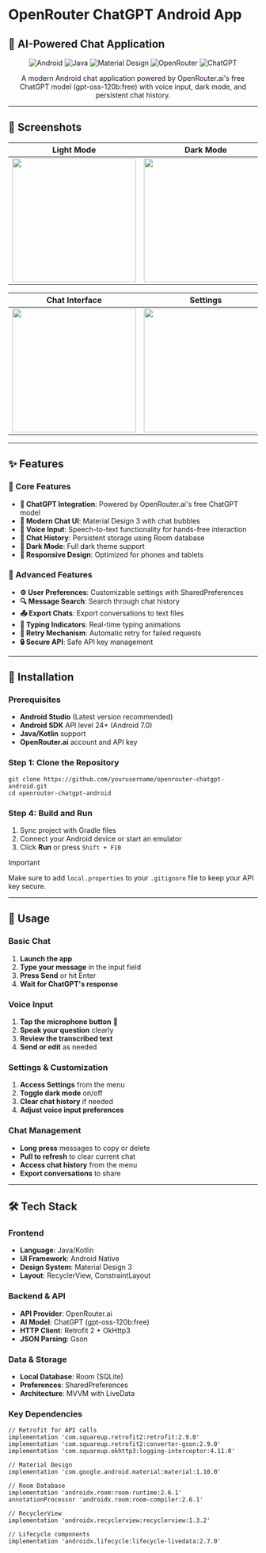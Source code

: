 # OpenRouter ChatGPT Android App
## 🤖 AI-Powered Chat Application

<div align="center">
  <img src="https://img.shields.io/badge/Android-3DDC84?style=for-the-badge&logo=android&logoColor=white" alt="Android" />
  <img src="https://img.shields.io/badge/Java-ED8B00?style=for-the-badge&logo=java&logoColor=white" alt="Java" />
  <img src="https://img.shields.io/badge/Material_Design-757575?style=for-the-badge&logo=material-design&logoColor=white" alt="Material Design" />
  <img src="https://img.shields.io/badge/OpenRouter-FF6B6B?style=for-the-badge" alt="OpenRouter" />
  <img src="https://img.shields.io/badge/ChatGPT-74aa9c?style=for-the-badge&logo=openai&logoColor=white" alt="ChatGPT" />
</div>

<p align="center">
  A modern Android chat application powered by OpenRouter.ai's free ChatGPT model (gpt-oss-120b:free) with voice input, dark mode, and persistent chat history.
</p>


---

## 📱 Screenshots

<div align="center">

| Light Mode | Dark Mode | Voice Input |
|:----------:|:---------:|:-----------:|
| <img src="screenshots/light_mode.png" width="250"> | <img src="screenshots/dark_mode.png" width="250"> | <img src="screenshots/voice_input.png" width="250"> |

| Chat Interface | Settings | Chat History |
|:--------------:|:--------:|:------------:|
| <img src="screenshots/chat_interface.png" width="250"> | <img src="screenshots/settings.png" width="250"> | <img src="screenshots/chat_history.png" width="250"> |

</div>

---

## ✨ Features

### 🚀 Core Features
- **🤖 ChatGPT Integration**: Powered by OpenRouter.ai's free ChatGPT model
- **💬 Modern Chat UI**: Material Design 3 with chat bubbles
- **🎤 Voice Input**: Speech-to-text functionality for hands-free interaction
- **💾 Chat History**: Persistent storage using Room database
- **🌙 Dark Mode**: Full dark theme support
- **📱 Responsive Design**: Optimized for phones and tablets

### 🔧 Advanced Features
- **⚙️ User Preferences**: Customizable settings with SharedPreferences
- **🔍 Message Search**: Search through chat history
- **📤 Export Chats**: Export conversations to text files
- **🎨 Typing Indicators**: Real-time typing animations
- **🔄 Retry Mechanism**: Automatic retry for failed requests
- **🔒 Secure API**: Safe API key management

---

## 🚀 Installation

### Prerequisites
- **Android Studio** (Latest version recommended)
- **Android SDK** API level 24+ (Android 7.0)
- **Java/Kotlin** support
- **OpenRouter.ai** account and API key

### Step 1: Clone the Repository
```
git clone https://github.com/yourusername/openrouter-chatgpt-android.git
cd openrouter-chatgpt-android
```


### Step 4: Build and Run
1. Sync project with Gradle files
2. Connect your Android device or start an emulator
3. Click **Run** or press `Shift + F10`

> [!IMPORTANT]  
> Make sure to add `local.properties` to your `.gitignore` file to keep your API key secure.

---

## 🎯 Usage

### Basic Chat
1. **Launch the app**
2. **Type your message** in the input field
3. **Press Send** or hit Enter
4. **Wait for ChatGPT's response**

### Voice Input
1. **Tap the microphone button** 🎤
2. **Speak your question** clearly
3. **Review the transcribed text**
4. **Send or edit** as needed

### Settings & Customization
1. **Access Settings** from the menu
2. **Toggle dark mode** on/off
3. **Clear chat history** if needed
4. **Adjust voice input preferences**

### Chat Management
- **Long press** messages to copy or delete
- **Pull to refresh** to clear current chat
- **Access chat history** from the menu
- **Export conversations** to share

---

## 🛠️ Tech Stack

### **Frontend**
- **Language**: Java/Kotlin
- **UI Framework**: Android Native
- **Design System**: Material Design 3
- **Layout**: RecyclerView, ConstraintLayout

### **Backend & API**
- **API Provider**: OpenRouter.ai
- **AI Model**: ChatGPT (gpt-oss-120b:free)
- **HTTP Client**: Retrofit 2 + OkHttp3
- **JSON Parsing**: Gson

### **Data & Storage**
- **Local Database**: Room (SQLite)
- **Preferences**: SharedPreferences
- **Architecture**: MVVM with LiveData

### **Key Dependencies**
```
// Retrofit for API calls
implementation 'com.squareup.retrofit2:retrofit:2.9.0'
implementation 'com.squareup.retrofit2:converter-gson:2.9.0'
implementation 'com.squareup.okhttp3:logging-interceptor:4.11.0'

// Material Design
implementation 'com.google.android.material:material:1.10.0'

// Room Database
implementation 'androidx.room:room-runtime:2.6.1'
annotationProcessor 'androidx.room:room-compiler:2.6.1'

// RecyclerView
implementation 'androidx.recyclerview:recyclerview:1.3.2'

// Lifecycle components
implementation 'androidx.lifecycle:lifecycle-livedata:2.7.0'
```

